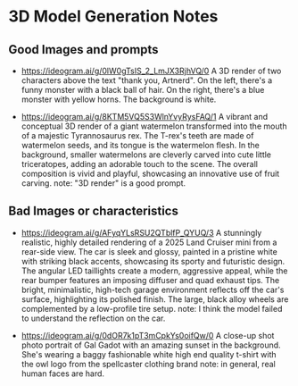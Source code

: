 # 3D Model Generation Notes

## Good Images and prompts

- https://ideogram.ai/g/0lW0gTsIS_2_LmJX3RjhVQ/0
  A 3D render of two characters above the text "thank you, Artnerd". On the left, there's a funny monster with a black ball of hair. On the right, there's a blue monster with yellow horns. The background is white.

- https://ideogram.ai/g/8KTM5VQ5S3WlnYvyRysFAQ/1
  A vibrant and conceptual 3D render of a giant watermelon transformed into the mouth of a majestic Tyrannosaurus rex. The T-rex's teeth are made of watermelon seeds, and its tongue is the watermelon flesh. In the background, smaller watermelons are cleverly carved into cute little triceratopes, adding an adorable touch to the scene. The overall composition is vivid and playful, showcasing an innovative use of fruit carving.
  note: "3D render" is a good prompt.

## Bad Images or characteristics 

- https://ideogram.ai/g/AFyqYLsRSU2QTblfP_QYUQ/3
  A stunningly realistic, highly detailed rendering of a 2025 Land Cruiser mini from a rear-side view. The car is sleek and glossy, painted in a pristine white with striking black accents, showcasing its sporty and futuristic design. The angular LED taillights create a modern, aggressive appeal, while the rear bumper features an imposing diffuser and quad exhaust tips. The bright, minimalistic, high-tech garage environment reflects off the car's surface, highlighting its polished finish. The large, black alloy wheels are complemented by a low-profile tire setup.
  note: I think the model failed to understand the reflection on the car.

- https://ideogram.ai/g/0dOR7k1pT3mCpkYs0oifQw/0
  A close-up shot photo portrait of Gal Gadot with an amazing sunset in the background. She's wearing a baggy fashionable white high end quality t-shirt with the owl logo from the spellcaster clothing brand
  note: in general, real human faces are hard.
